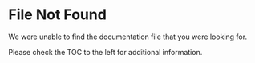 # File Not Found

We were unable to find the documentation file that you were looking for. 

Please check the TOC to the left for additional information.